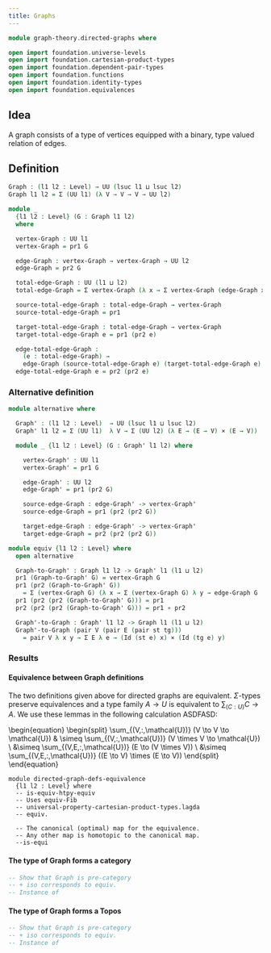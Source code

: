 ```yaml
---
title: Graphs
---
```


```agda
module graph-theory.directed-graphs where

open import foundation.universe-levels
open import foundation.cartesian-product-types
open import foundation.dependent-pair-types
open import foundation.functions
open import foundation.identity-types
open import foundation.equivalences
```

## Idea

A graph consists of a type of vertices equipped with a binary, type valued relation of edges.

## Definition

```agda
Graph : (l1 l2 : Level) → UU (lsuc l1 ⊔ lsuc l2)
Graph l1 l2 = Σ (UU l1) (λ V → V → V → UU l2)

module _
  {l1 l2 : Level} (G : Graph l1 l2)
  where

  vertex-Graph : UU l1
  vertex-Graph = pr1 G

  edge-Graph : vertex-Graph → vertex-Graph → UU l2
  edge-Graph = pr2 G

  total-edge-Graph : UU (l1 ⊔ l2)
  total-edge-Graph = Σ vertex-Graph (λ x → Σ vertex-Graph (edge-Graph x))

  source-total-edge-Graph : total-edge-Graph → vertex-Graph
  source-total-edge-Graph = pr1

  target-total-edge-Graph : total-edge-Graph → vertex-Graph
  target-total-edge-Graph e = pr1 (pr2 e)

  edge-total-edge-Graph :
    (e : total-edge-Graph) →
    edge-Graph (source-total-edge-Graph e) (target-total-edge-Graph e)
  edge-total-edge-Graph e = pr2 (pr2 e)
```

### Alternative definition

```agda
module alternative where

  Graph' : (l1 l2 : Level)  → UU (lsuc l1 ⊔ lsuc l2)
  Graph' l1 l2 = Σ (UU l1)  λ V → Σ (UU l2) (λ E → (E → V) × (E → V))

  module _ {l1 l2 : Level} (G : Graph' l1 l2) where

    vertex-Graph' : UU l1
    vertex-Graph' = pr1 G

    edge-Graph' : UU l2
    edge-Graph' = pr1 (pr2 G)

    source-edge-Graph : edge-Graph' -> vertex-Graph'
    source-edge-Graph = pr1 (pr2 (pr2 G))

    target-edge-Graph : edge-Graph' -> vertex-Graph'
    target-edge-Graph = pr2 (pr2 (pr2 G))
```

```agda
module equiv {l1 l2 : Level} where
  open alternative

  Graph-to-Graph' : Graph l1 l2 -> Graph' l1 (l1 ⊔ l2)
  pr1 (Graph-to-Graph' G) = vertex-Graph G
  pr1 (pr2 (Graph-to-Graph' G))
    = Σ (vertex-Graph G) (λ x → Σ (vertex-Graph G) λ y → edge-Graph G  x y)
  pr1 (pr2 (pr2 (Graph-to-Graph' G))) = pr1
  pr2 (pr2 (pr2 (Graph-to-Graph' G))) = pr1 ∘ pr2

  Graph'-to-Graph : Graph' l1 l2 -> Graph l1 (l1 ⊔ l2)
  Graph'-to-Graph (pair V (pair E (pair st tg)))
    = pair V λ x y → Σ E λ e → (Id (st e) x) × (Id (tg e) y)
```

### Results

#### Equivalence between Graph definitions

The two definitions given above for directed graphs are equivalent. $\Sigma$-types preserve equivalences and a type family $A \to U$ is equivalent to $\sum_{(C : U)} C \to A$.
We use these lemmas in the following calculation ASDFASD:

\begin{equation}
\begin{split}
\sum_{(V\,:\,\mathcal{U})} (V \to V \to \mathcal{U}) & \simeq \sum_{(V\,:\,\mathcal{U})}
 (V \times V \to \mathcal{U}) \\
 &\simeq \sum_{(V,E\,:\,\mathcal{U})} (E \to (V \times V)) \\
&\simeq  \sum_{(V,E\,:\,\mathcal{U})} ((E \to V) \times (E \to V))
\end{split}
\end{equation}


```
module directed-graph-defs-equivalence
  {l1 l2 : Level} where
  -- is-equiv-htpy-equiv
  -- Uses equiv-Fib
  -- universal-property-cartesian-product-types.lagda
  -- equiv.

  -- The canonical (optimal) map for the equivalence.
  -- Any other map is homotopic to the canonical map.
  --is-equi
```

#### The type of Graph forms a category

```agda
-- Show that Graph is pre-category
-- + iso corresponds to equiv.
-- Instance of
```

#### The type of Graph forms a Topos

```agda
-- Show that Graph is pre-category
-- + iso corresponds to equiv.
-- Instance of
```
